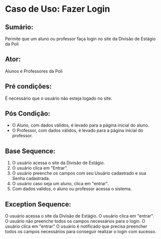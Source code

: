 # Caso de Uso: Fazer Login

## Sumário: 
Permite que um aluno ou professor faça login no site da Divisão de Estágio da Poli

## Ator:
Alunos e Professores da Poli

## Pré condições:
É necessário que o usuário não esteja logado no site.

## Pós Condição:
* O Aluno, com dados válidos, é levado para a página inicial do aluno.
* O Professor, com dados válidos, é levado para a página inicial do professor.

## Base Sequence:
1. O usuário acessa o site da Divisão de Estágio.
2. O usuário clica em "Entrar".
3. O usuário preenche os campos com seu Usuário cadastrado e sua Senha cadastrada.
4. O usuário caso seja um aluno, clica em "entrar".
5. Com dados validos, o aluno ou professor acessa o sistema.

## Exception Sequence:
O usuário acessa o site da Divisão de Estágio.
O usuário clica em "entrar".
O usuário não preenche todos os campos necessários para o login.
O usuário clica em "entrar"
O usuário é notificado que precisa preencher todos os campos necessários para conseguir realizar o login com sucesso.
